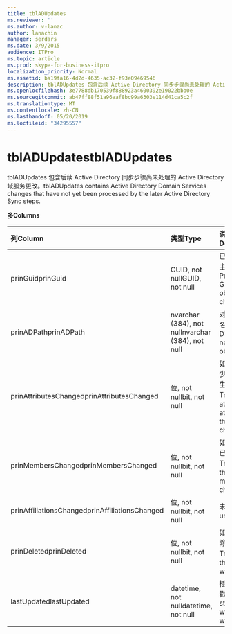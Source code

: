 ```yaml
---
title: tblADUpdates
ms.reviewer: ''
ms.author: v-lanac
author: lanachin
manager: serdars
ms.date: 3/9/2015
audience: ITPro
ms.topic: article
ms.prod: skype-for-business-itpro
localization_priority: Normal
ms.assetid: ba19fa16-4d2d-4635-ac32-f93e09469546
description: tblADUpdates 包含后续 Active Directory 同步步骤尚未处理的 Active Directory 域服务更改。
ms.openlocfilehash: 3e7788db170539f888923a4600392e19022bbb0e
ms.sourcegitcommit: ab47ff88f51a96aaf8bc99a6303e114d41ca5c2f
ms.translationtype: MT
ms.contentlocale: zh-CN
ms.lasthandoff: 05/20/2019
ms.locfileid: "34295557"
---
```

# <a name="tbladupdates"></a><span data-ttu-id="aaff0-103">tblADUpdates</span><span class="sxs-lookup"><span data-stu-id="aaff0-103">tblADUpdates</span></span>
 
<span data-ttu-id="aaff0-104">tblADUpdates 包含后续 Active Directory 同步步骤尚未处理的 Active Directory 域服务更改。</span><span class="sxs-lookup"><span data-stu-id="aaff0-104">tblADUpdates contains Active Directory Domain Services changes that have not yet been processed by the later Active Directory Sync steps.</span></span>
  
<span data-ttu-id="aaff0-105">**多**</span><span class="sxs-lookup"><span data-stu-id="aaff0-105">**Columns**</span></span>

|<span data-ttu-id="aaff0-106">**列**</span><span class="sxs-lookup"><span data-stu-id="aaff0-106">**Column**</span></span>|<span data-ttu-id="aaff0-107">**类型**</span><span class="sxs-lookup"><span data-stu-id="aaff0-107">**Type**</span></span>|<span data-ttu-id="aaff0-108">**说明**</span><span class="sxs-lookup"><span data-stu-id="aaff0-108">**Description**</span></span>|
|:-----|:-----|:-----|
|<span data-ttu-id="aaff0-109">prinGuid</span><span class="sxs-lookup"><span data-stu-id="aaff0-109">prinGuid</span></span>  <br/> |<span data-ttu-id="aaff0-110">GUID, not null</span><span class="sxs-lookup"><span data-stu-id="aaff0-110">GUID, not null</span></span>  <br/> |<span data-ttu-id="aaff0-111">已更改对象的主体 GUID。</span><span class="sxs-lookup"><span data-stu-id="aaff0-111">Principal GUID of the object that changed.</span></span>  <br/> |
|<span data-ttu-id="aaff0-112">prinADPath</span><span class="sxs-lookup"><span data-stu-id="aaff0-112">prinADPath</span></span>  <br/> |<span data-ttu-id="aaff0-113">nvarchar (384), not null</span><span class="sxs-lookup"><span data-stu-id="aaff0-113">nvarchar (384), not null</span></span>  <br/> |<span data-ttu-id="aaff0-114">对象的可分辨名称。</span><span class="sxs-lookup"><span data-stu-id="aaff0-114">Distinguished name of the object.</span></span>  <br/> |
|<span data-ttu-id="aaff0-115">prinAttributesChanged</span><span class="sxs-lookup"><span data-stu-id="aaff0-115">prinAttributesChanged</span></span>  <br/> |<span data-ttu-id="aaff0-116">位, not null</span><span class="sxs-lookup"><span data-stu-id="aaff0-116">bit, not null</span></span>  <br/> |<span data-ttu-id="aaff0-117">如果对象的至少一个属性发生更改, 则为 True。</span><span class="sxs-lookup"><span data-stu-id="aaff0-117">True if at least one attribute of the object changed.</span></span>  <br/> |
|<span data-ttu-id="aaff0-118">prinMembersChanged</span><span class="sxs-lookup"><span data-stu-id="aaff0-118">prinMembersChanged</span></span>  <br/> |<span data-ttu-id="aaff0-119">位, not null</span><span class="sxs-lookup"><span data-stu-id="aaff0-119">bit, not null</span></span>  <br/> |<span data-ttu-id="aaff0-120">如果成员身份已更改, 则为 True。</span><span class="sxs-lookup"><span data-stu-id="aaff0-120">True if the membership changed.</span></span>  <br/> |
|<span data-ttu-id="aaff0-121">prinAffiliationsChanged</span><span class="sxs-lookup"><span data-stu-id="aaff0-121">prinAffiliationsChanged</span></span>  <br/> |<span data-ttu-id="aaff0-122">位, not null</span><span class="sxs-lookup"><span data-stu-id="aaff0-122">bit, not null</span></span>  <br/> |<span data-ttu-id="aaff0-123">未使用。</span><span class="sxs-lookup"><span data-stu-id="aaff0-123">Not used.</span></span>  <br/> |
|<span data-ttu-id="aaff0-124">prinDeleted</span><span class="sxs-lookup"><span data-stu-id="aaff0-124">prinDeleted</span></span>  <br/> |<span data-ttu-id="aaff0-125">位, not null</span><span class="sxs-lookup"><span data-stu-id="aaff0-125">bit, not null</span></span>  <br/> |<span data-ttu-id="aaff0-126">如果对象已删除, 则为 True。</span><span class="sxs-lookup"><span data-stu-id="aaff0-126">True if the object was deleted.</span></span>  <br/> |
|<span data-ttu-id="aaff0-127">lastUpdated</span><span class="sxs-lookup"><span data-stu-id="aaff0-127">lastUpdated</span></span>  <br/> |<span data-ttu-id="aaff0-128">datetime, not null</span><span class="sxs-lookup"><span data-stu-id="aaff0-128">datetime, not null</span></span>  <br/> |<span data-ttu-id="aaff0-129">插入行的时间戳。</span><span class="sxs-lookup"><span data-stu-id="aaff0-129">Time stamp of when the row was inserted.</span></span>  <br/> |
   


